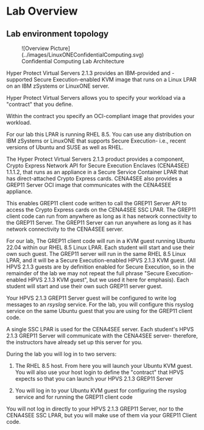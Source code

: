 # Lab Overview

## Lab environment topology

<figure markdown>
  ![Overview Picture](../images/LinuxONEConfidentialComputing.svg)
  <figcaption>Confidential Computing Lab Architecture</figcaption>
</figure>

Hyper Protect Virtual Servers 2.1.3 provides an IBM-provided and -supported Secure Execution-enabled KVM image that runs on a Linux LPAR on an IBM zSystems or LinuxONE server. 

Hyper Protect Virtual Servers allows you to specify your workload via a "contract" that you define. 

Within the contract you specify an OCI-compliant image that provides your workload.

For our lab this LPAR is running RHEL 8.5.  You can use any distribution on IBM zSystems or LinuxONE that supports Secure Execution- i.e., recent versions of Ubuntu and SUSE as well as RHEL.

The Hyper Protect Virtual Servers 2.1.3 product provides a component, Crypto Express Network API for Secure Execution Enclaves (CENA4SEE) 1.1.1.2, that runs as an appliance in a Secure Service Container LPAR that has direct-attached Crypto Express cards.  CENA4SEE also provides a GREP11 Server OCI image that communicates with the CENA4SEE appliance. 

This enables GREP11 client code written to call the GREP11 Server API to  access the Crypto Express cards on the CENA4SEE SSC LPAR.
The GREP11 client code can run from anywhere as long as it has network connectivity to the GREP11 Server.  The GREP11 Server can run anywhere as long as it has network connectivity to the CENA4SEE server.

For our lab, The GREP11 client code will run in a KVM guest running Ubuntu 22.04 within our RHEL 8.5 Linux LPAR. Each student will start and use their own such guest.
The GREP11 server will run in the same RHEL 8.5 Linux LPAR, and it will be a Secure Execution-enabled HPVS 2.1.3 KVM guest.  (All HPVS 2.1.3 guests are by definition enabled for Secure Execution, so in the remainder of the lab we may not repeat the full phrase "Secure Execution-enabled HPVS 2.1.3 KVM guest", but we used it here for emphasis). Each student will start and use their own such GREP11 server guest. 

Your HPVS 2.1.3 GREP11 Server guest will be configured to write log messages to an _rsyslog_ service.  For the lab, you will configure this rsyslog service on the same Ubuntu guest that you are using for the GREP11 client code.

A single SSC LPAR is used for the CENA4SEE server. Each student's HPVS 2.1.3 GREP11 Server will communicate with the CENA4SEE server- therefore, the instructors have already set up this server for you.

During the lab you will log in to two servers: 

1. The RHEL 8.5 host.  From here you will launch your Ubuntu KVM guest. You will also use your host login to define the "contract" that HPVS expects so that you can launch your HPVS 2.1.3 GREP11 Server

2. You will log in to your Ubuntu KVM guest for configuring the rsyslog service and for running the GREP11 client code

You will not log in directly to your HPVS 2.1.3 GREP11 Server, nor to the CENA4SEE SSC LPAR, but you will make use of them via your GREP11 Client code.